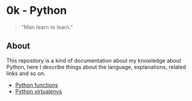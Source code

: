 # 0k - Python

>
> "Man learn to learn."
>

## About

This repository is a kind of documentation about my knowledge about Python, here I describe things about the language, explanations, related links and so on.


<!-- TOC -->

- [Python functions](https://github.com/lbrealdev/0k-python/tree/main/functions)
- [Python virtualenvs](https://github.com/lbrealdev/0k-python/tree/main/virtualenv)
